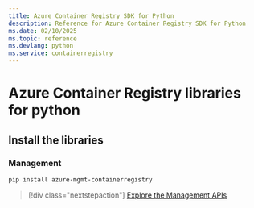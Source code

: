 ```yaml
---
title: Azure Container Registry SDK for Python
description: Reference for Azure Container Registry SDK for Python
ms.date: 02/10/2025
ms.topic: reference
ms.devlang: python
ms.service: containerregistry
---
```

# Azure Container Registry libraries for python

## Install the libraries


### Management

```bash
pip install azure-mgmt-containerregistry
```
> [!div class="nextstepaction"]
> [Explore the Management APIs](/python/api/azure-mgmt-containerregistry)